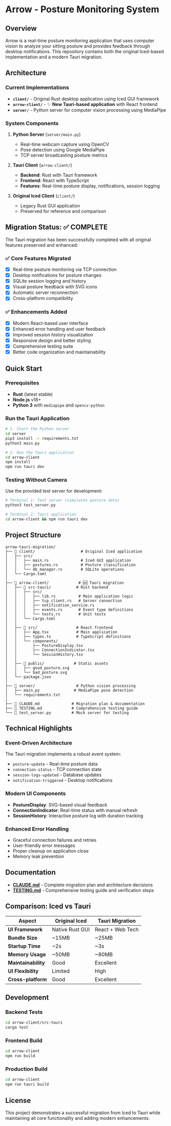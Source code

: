 # Arrow - Posture Monitoring System

## Overview
Arrow is a real-time posture monitoring application that uses computer vision to analyze your sitting posture and provides feedback through desktop notifications. This repository contains both the original Iced-based implementation and a modern Tauri migration.

## Architecture

### Current Implementations
- **`client/`** - Original Rust desktop application using Iced GUI framework
- **`arrow-client/`** - ✨ **New Tauri-based application** with React frontend
- **`server/`** - Python server for computer vision processing using MediaPipe

### System Components
1. **Python Server** (`server/main.py`)
   - Real-time webcam capture using OpenCV
   - Pose detection using Google MediaPipe
   - TCP server broadcasting posture metrics

2. **Tauri Client** (`arrow-client/`)
   - **Backend**: Rust with Tauri framework
   - **Frontend**: React with TypeScript
   - **Features**: Real-time posture display, notifications, session logging

3. **Original Iced Client** (`client/`) 
   - Legacy Rust GUI application
   - Preserved for reference and comparison

## Migration Status: ✅ COMPLETE

The Tauri migration has been successfully completed with all original features preserved and enhanced:

### ✅ Core Features Migrated
- [x] Real-time posture monitoring via TCP connection
- [x] Desktop notifications for posture changes  
- [x] SQLite session logging and history
- [x] Visual posture feedback with SVG icons
- [x] Automatic server reconnection
- [x] Cross-platform compatibility

### ✅ Enhancements Added
- [x] Modern React-based user interface
- [x] Enhanced error handling and user feedback
- [x] Improved session history visualization
- [x] Responsive design and better styling
- [x] Comprehensive testing suite
- [x] Better code organization and maintainability

## Quick Start

### Prerequisites
- **Rust** (latest stable)
- **Node.js** v18+
- **Python 3** with `mediapipe` and `opencv-python`

### Run the Tauri Application

```bash
# 1. Start the Python server
cd server
pip3 install -r requirements.txt
python3 main.py

# 2. Run the Tauri application
cd arrow-client
npm install
npm run tauri dev
```

### Testing Without Camera
Use the provided test server for development:

```bash
# Terminal 1: Test server (simulates posture data)
python3 test_server.py

# Terminal 2: Tauri application
cd arrow-client && npm run tauri dev
```

## Project Structure

```
arrow-tauri-migration/
├── 📁 client/                    # Original Iced application
│   ├── src/
│   │   ├── main.rs              # Iced GUI application
│   │   ├── postures.rs          # Posture classification
│   │   └── db_manager.rs        # SQLite operations
│   └── Cargo.toml
│
├── 📁 arrow-client/             # 🆕 Tauri migration
│   ├── 📁 src-tauri/           # Rust backend
│   │   ├── src/
│   │   │   ├── lib.rs          # Main application logic
│   │   │   ├── tcp_client.rs   # Server connection
│   │   │   ├── notification_service.rs
│   │   │   ├── events.rs       # Event type definitions
│   │   │   └── tests.rs        # Unit tests
│   │   └── Cargo.toml
│   │
│   ├── 📁 src/                 # React frontend
│   │   ├── App.tsx            # Main application
│   │   ├── types.ts           # TypeScript definitions
│   │   └── components/
│   │       ├── PostureDisplay.tsx
│   │       ├── ConnectionIndicator.tsx
│   │       └── SessionHistory.tsx
│   │
│   ├── 📁 public/             # Static assets
│   │   ├── good_posture.svg
│   │   └── bad_posture.svg
│   └── package.json
│
├── 📁 server/                  # Python vision processing
│   ├── main.py               # MediaPipe pose detection
│   └── requirements.txt
│
├── 📄 CLAUDE.md              # Migration plan & documentation
├── 📄 TESTING.md             # Comprehensive testing guide
└── 🐍 test_server.py         # Mock server for testing
```

## Technical Highlights

### Event-Driven Architecture
The Tauri migration implements a robust event system:
- `posture-update` - Real-time posture data
- `connection-status` - TCP connection state  
- `session-logs-updated` - Database updates
- `notification-triggered` - Desktop notifications

### Modern UI Components
- **PostureDisplay**: SVG-based visual feedback
- **ConnectionIndicator**: Real-time status with manual refresh
- **SessionHistory**: Interactive posture log with duration tracking

### Enhanced Error Handling
- Graceful connection failures and retries
- User-friendly error messages
- Proper cleanup on application close
- Memory leak prevention

## Documentation

- **[CLAUDE.md](./CLAUDE.md)** - Complete migration plan and architecture decisions
- **[TESTING.md](./TESTING.md)** - Comprehensive testing guide and verification steps

## Comparison: Iced vs Tauri

| Aspect | Original Iced | Tauri Migration | 
|--------|---------------|-----------------|
| **UI Framework** | Native Rust GUI | React + Web Tech |
| **Bundle Size** | ~15MB | ~25MB |
| **Startup Time** | ~2s | ~3s |
| **Memory Usage** | ~50MB | ~80MB |
| **Maintainability** | Good | Excellent |
| **UI Flexibility** | Limited | High |
| **Cross-platform** | Good | Excellent |

## Development

### Backend Tests
```bash
cd arrow-client/src-tauri
cargo test
```

### Frontend Build
```bash
cd arrow-client
npm run build
```

### Production Build
```bash
cd arrow-client
npm run tauri build
```

## License

This project demonstrates a successful migration from Iced to Tauri while maintaining all core functionality and adding modern enhancements.
